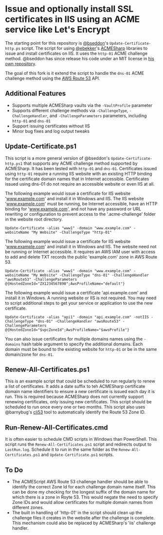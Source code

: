 # Issue and optionally install SSL certificates in IIS using an ACME service like Let's Encrypt

The starting point for this repository is [@bseddon](https://github.com/bseddon)'s `Update-Certificate-http.ps` script. The script for using [@ebekker](https://github.com/ebekker)'s [ACMESharp](https://github.com/ebekker/ACMESharp) libraries to issue and install certificates on IIS. It uses the `http-01` ACME challenge method. @bseddon has since release his code under an MIT license in [his own repository](https://github.com/whereisaaron/acmesharp-script).

The goal of this fork is it extend the script to handle the `dns-01` ACME challenge method using the [AWS Route 53](https://aws.amazon.com/route53/) API.

## Additional Features

* Supports multiple ACMESharp vaults via the `-VaultProfile` parameter
* Supports different challenge methods via `-ChallengeType`, `-ChallengeHandler`, and `-ChallengeParameters` parameters, including `http-01` and `dns-01`
* Support issuing certificates without IIS
* Minor bug fixes and log output tweaks

## Update-Certificate.ps1

This script is a more general version of @bseddon's `Update-Certificate-http.ps1` that supports any ACME challenge method supported by ACMESharp. It has been tested with `http-01` and `dns-01`. Certificates issued using `http-01` require a running IIS website with an existing HTTP binding for the certificate domain names that in Internet accessible. Certificates issued using dns-01 do not require an accessible website or even IIS at all.

The following example would issue a certificate for IIS website 'www.example.com' and install it in Windows and IIS. The IIS website 'www.example.com' must be running, be Internet accessible, have an HTTP binding for 'www.example.com', and not have any password or URL rewriting or configuration to prevent access to the '.acme-challenge' folder in the website root directory.

```
Update-Certificate -alias "www1" -domain "www.example.com" -websiteName "My Website" -ChallengeType "http-01"
```

The following example would issue a certificate for IIS website 'www.example.com' and install it in Windows and IIS. The website need not be running or Internet accessible. It requires an AWS IAM user with access to add and delete TXT records the public 'example.com' zone in AWS Route 53.

```
Update-Certificate -alias "www1" -domain "www.example.com" -websiteName "My Website" -ChallengeType "dns-01" -ChallengeHandler "awsRoute53" -ChallengeParameters @{HostedZoneId="ZX1234567890";AwsProfileName="default"}
```

The following example would issue a certificate 'api.example.com' and install it in Windows. A running website or IIS is not required. You may need to script additional steps to get your service or application to use the new certificate.

```
Update-Certificate -alias "api1" -domain "api.example.com" -notIIS -ChallengeType "dns-01" -ChallengeHandler "awsRoute53" -ChallengeParameters @{HostedZoneId="$vpcZoneId";AwsProfileName="$awsProfile"}
```

You can also issue certificates for multiple domains names using the `-domains` hash table argument to specify the additional domains. Each domain must be bound to the existing website for `http-01` or be in the same domain/zone for `dns-01`.

## Renew-All-Certificates.ps1

This is an example script that could be scheduled to run regularly to renew a list of certificates. It adds a date suffix to teh ACMESharp certificate domain name identifiers to ensure a new certificate is issued each day it is run. This is required because ACMESharp does not currently support renewing certificates, only issuing new certificates. This script should be scheduled to run once every one or two months. This script also uses @barnybug's [cli53](https://github.com/barnybug/cli53) tool to automatically identify the Route 53 Zone ID.

## Run-Renew-All-Certificates.cmd

It is often easier to schedule CMD scripts in Windows than PowerShell. This script runs the `Renew-All-Certificates.ps1` script and redirects output to `LastRun.log`. Schedule it to run in the same folder as the `Renew-All-Certificates.ps1` and `Update-Certificate.ps1` scripts.

## To Do

* The ACMEScript AWS Route 53 challenge handler should be able to identify the correct Zone Id for each challenge domain name itself. This can be done my checking for the longest suffix of the domain name for which there is a zone in Royte 53. This would negate the need to specify Zone IDs and would allow certificates for multiple domain names from different zones.
* The built in handling of 'http-01' in the script should clean up the challenge files it creates in the website after the challenge is complete. This mechanism could also be replaced by ACMESharp's 'iis' challenge handler.
